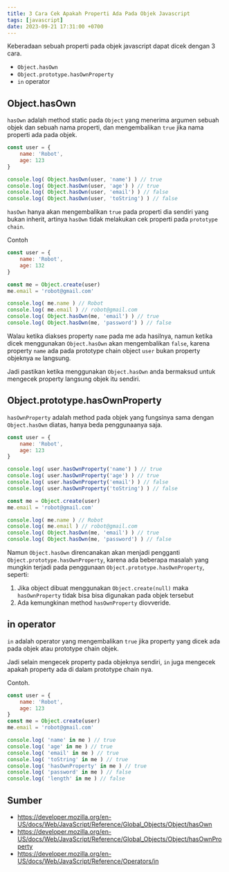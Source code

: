 ```yaml
---
title: 3 Cara Cek Apakah Properti Ada Pada Objek Javascript
tags: [javascript]
date: 2023-09-21 17:31:00 +0700
---
```


Keberadaan sebuah properti pada objek javascript dapat dicek dengan 3 cara.

<!--more-->

- `Object.hasOwn`
- `Object.prototype.hasOwnProperty`
- `in` operator

## Object.hasOwn

`hasOwn` adalah method static pada `Object` yang menerima argumen sebuah objek dan sebuah nama properti, dan mengembalikan `true` jika nama properti ada pada objek.

```js
const user = {
    name: 'Robot',
    age: 123
}

console.log( Object.hasOwn(user, 'name') ) // true
console.log( Object.hasOwn(user, 'age') ) // true
console.log( Object.hasOwn(user, 'email') ) // false
console.log( Object.hasOwn(user, 'toString') ) // false
```

`hasOwn` hanya akan mengembalikan `true` pada properti dia sendiri yang bukan inherit, artinya `hasOwn` tidak melakukan cek properti pada `prototype chain`.

Contoh

```js
const user = {
    name: 'Robot',
    age: 132
}

const me = Object.create(user)
me.email = 'robot@gmail.com'

console.log( me.name ) // Robot
console.log( me.email ) // robot@gmail.com
console.log( Object.hasOwn(me, 'email') ) // true
console.log( Object.hasOwn(me, 'password') ) // false
```

Walau ketika diakses property `name` pada me ada hasilnya, namun ketika dicek menggunakan `Object.hasOwn` akan mengembalikan `false`, karena property `name` ada pada prototype chain object `user` bukan property objeknya `me` langsung.

Jadi pastikan ketika menggunakan `Object.hasOwn` anda bermaksud untuk mengecek property langsung objek itu sendiri.

## Object.prototype.hasOwnProperty

`hasOwnProperty` adalah method pada objek yang fungsinya sama dengan `Object.hasOwn` diatas, hanya beda penggunaanya saja.

```js
const user = {
    name: 'Robot',
    age: 123
}

console.log( user.hasOwnProperty('name') ) // true
console.log( user.hasOwnProperty('age') ) // true
console.log( user.hasOwnProperty('email') ) // false
console.log( user.hasOwnProperty('toString') ) // false

const me = Object.create(user)
me.email = 'robot@gmail.com'

console.log( me.name ) // Robot
console.log( me.email ) // robot@gmail.com
console.log( Object.hasOwn(me, 'email') ) // true
console.log( Object.hasOwn(me, 'password') ) // false
```

Namun `Object.hasOwn` direncanakan akan menjadi pengganti `Object.prototype.hasOwnProperty`, karena ada beberapa masalah yang mungkin terjadi pada penggunaan `Object.prototype.hasOwnProperty`, seperti:

1. Jika object dibuat menggunakan `Object.create(null)` maka `hasOwnProperty` tidak bisa bisa digunakan pada objek tersebut
2. Ada kemungkinan method `hasOwnProperty` diovveride.

## in operator

`in` adalah operator yang mengembalikan `true` jika property yang dicek ada pada objek atau prototype chain objek.

Jadi selain mengecek property pada objeknya sendiri, `in` juga mengecek apakah property ada di dalam prototype chain nya.

Contoh.

```js
const user = {
    name: 'Robot',
    age: 123
}
const me = Object.create(user)
me.email = 'robot@gmail.com'

console.log( 'name' in me ) // true
console.log( 'age' in me ) // true
console.log( 'email' in me ) // true
console.log( 'toString' in me ) // true
console.log( 'hasOwnProperty' in me ) // true
console.log( 'password' in me ) // false
console.log( 'length' in me ) // false
```

## Sumber

- https://developer.mozilla.org/en-US/docs/Web/JavaScript/Reference/Global_Objects/Object/hasOwn
- https://developer.mozilla.org/en-US/docs/Web/JavaScript/Reference/Global_Objects/Object/hasOwnProperty
- https://developer.mozilla.org/en-US/docs/Web/JavaScript/Reference/Operators/in